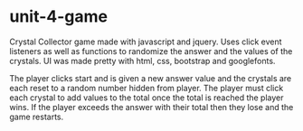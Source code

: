 # unit-4-game
Crystal Collector game made with javascript and jquery. Uses click event listeners as well as functions to randomize the answer and the values of the crystals. UI was made pretty with html, css, bootstrap and googlefonts.

The player clicks start and is given a new answer value and the crystals are each reset to a random number hidden from player. The player must click each crystal to add values to the total once the total is reached the player wins. If the player exceeds the answer with their total then they lose and the game restarts.
